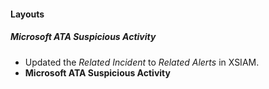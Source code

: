 
#### Layouts
##### Microsoft ATA Suspicious Activity
- Updated the *Related Incident* to *Related Alerts* in XSIAM.
- **Microsoft ATA Suspicious Activity**
